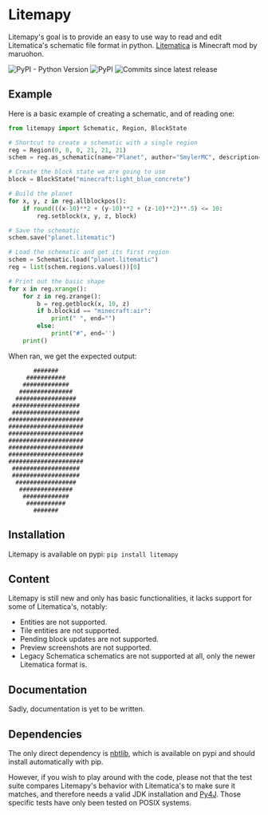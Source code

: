 # Litemapy
Litemapy's goal is to provide an easy to use way to read and edit Litematica's schematic file format in python.
[Litematica](https://github.com/maruohon/litematica) is Minecraft mod by maruohon.


![PyPI - Python Version](https://img.shields.io/pypi/pyversions/litemapy?style=flat-square)
![PyPI](https://img.shields.io/pypi/v/litemapy?style=flat-square)
![Commits since latest release](https://img.shields.io/github/commits-since/SmylerMC/litemapy/latest?include_prereleases&style=flat-square)


## Example
Here is a basic example of creating a schematic, and of reading one:
```python
from litemapy import Schematic, Region, BlockState

# Shortcut to create a schematic with a single region
reg = Region(0, 0, 0, 21, 21, 21)
schem = reg.as_schematic(name="Planet", author="SmylerMC", description="Made with litemapy")

# Create the block state we are going to use
block = BlockState("minecraft:light_blue_concrete")

# Build the planet
for x, y, z in reg.allblockpos():
    if round(((x-10)**2 + (y-10)**2 + (z-10)**2)**.5) <= 10:
        reg.setblock(x, y, z, block)

# Save the schematic
schem.save("planet.litematic")

# Load the schematic and get its first region
schem = Schematic.load("planet.litematic")
reg = list(schem.regions.values())[0]

# Print out the basic shape
for x in reg.xrange():
    for z in reg.zrange():
        b = reg.getblock(x, 10, z)
        if b.blockid == "minecraft:air":
            print(" ", end="")
        else:
            print("#", end='')
    print()
```
When ran, we get the expected output:
```
       #######       
     ###########     
    #############    
   ###############   
  #################  
 ################### 
 ################### 
#####################
#####################
#####################
#####################
#####################
#####################
#####################
 ################### 
 ################### 
  #################  
   ###############   
    #############    
     ###########     
       #######
```

## Installation
Litemapy is available on pypi: ```pip install litemapy```

## Content
Litemapy is still new and only has basic functionalities, it lacks support for some of Litematica's, notably:
  * Entities are not supported.
  * Tile entities are not supported.
  * Pending block updates are not supported.
  * Preview screenshots are not supported.
  * Legacy Schematica schematics are not supported at all, only the newer Litematica format is.

## Documentation
Sadly, documentation is yet to be written.

## Dependencies
The only direct dependency is [nbtlib](https://github.com/vberlier/nbtlib), which is available on pypi and should install automatically with pip.

However, if you wish to play around with the code, please not that the test suite compares Litemapy's behavior with Litematica's to make sure it matches, and therefore needs a valid JDK installation and [Py4J](https://www.py4j.org/index.html). Those specific tests have only been tested on POSIX systems.
